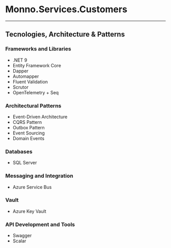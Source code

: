 # Monno.Services.Customers
---
## Tecnologies, Architecture & Patterns

### Frameworks and Libraries
 - .NET 9
 - Entity Framework Core
 - Dapper
 - Automapper
 - Fluent Validation
 - Scrutor
 - OpenTelemetry + Seq

### Architectural Patterns
 - Event-Driven Architecture
 - CQRS Pattern
 - Outbox Pattern
 - Event Sourcing
 - Domain Events

### Databases
 - SQL Server

### Messaging and Integration
 - Azure Service Bus

### Vault
 - Azure Key Vault

### API Development and Tools
 - Swagger
 - Scalar
